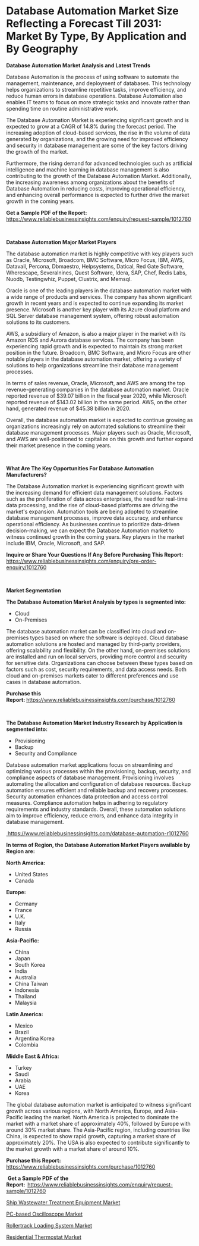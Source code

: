 <p><h1>Database Automation Market Size Reflecting a Forecast Till 2031: Market By Type, By Application and By Geography</h1></p><p><strong>Database Automation Market Analysis and Latest Trends</strong></p>
<p><p>Database Automation is the process of using software to automate the management, maintenance, and deployment of databases. This technology helps organizations to streamline repetitive tasks, improve efficiency, and reduce human errors in database operations. Database Automation also enables IT teams to focus on more strategic tasks and innovate rather than spending time on routine administrative work.</p><p>The Database Automation Market is experiencing significant growth and is expected to grow at a CAGR of 14.8% during the forecast period. The increasing adoption of cloud-based services, the rise in the volume of data generated by organizations, and the growing need for improved efficiency and security in database management are some of the key factors driving the growth of the market.</p><p>Furthermore, the rising demand for advanced technologies such as artificial intelligence and machine learning in database management is also contributing to the growth of the Database Automation Market. Additionally, the increasing awareness among organizations about the benefits of Database Automation in reducing costs, improving operational efficiency, and enhancing overall performance is expected to further drive the market growth in the coming years.</p></p>
<p><strong>Get a Sample PDF of the Report:&nbsp;</strong> <a href="https://www.reliablebusinessinsights.com/enquiry/request-sample/1012760">https://www.reliablebusinessinsights.com/enquiry/request-sample/1012760</a></p>
<p>&nbsp;</p>
<p><strong>Database Automation Major Market Players</strong></p>
<p><p>The database automation market is highly competitive with key players such as Oracle, Microsoft, Broadcom, BMC Software, Micro Focus, IBM, AWS, Datavail, Percona, Dbmaestro, Helpsystems, Datical, Red Gate Software, Wherescape, Severalnines, Quest Software, Idera, SAP, Chef, Redis Labs, Nuodb, Testingwhiz, Puppet, Clustrix, and Memsql.</p><p>Oracle is one of the leading players in the database automation market with a wide range of products and services. The company has shown significant growth in recent years and is expected to continue expanding its market presence. Microsoft is another key player with its Azure cloud platform and SQL Server database management system, offering robust automation solutions to its customers.</p><p>AWS, a subsidiary of Amazon, is also a major player in the market with its Amazon RDS and Aurora database services. The company has been experiencing rapid growth and is expected to maintain its strong market position in the future. Broadcom, BMC Software, and Micro Focus are other notable players in the database automation market, offering a variety of solutions to help organizations streamline their database management processes.</p><p>In terms of sales revenue, Oracle, Microsoft, and AWS are among the top revenue-generating companies in the database automation market. Oracle reported revenue of $39.07 billion in the fiscal year 2020, while Microsoft reported revenue of $143.02 billion in the same period. AWS, on the other hand, generated revenue of $45.38 billion in 2020.</p><p>Overall, the database automation market is expected to continue growing as organizations increasingly rely on automated solutions to streamline their database management processes. Major players such as Oracle, Microsoft, and AWS are well-positioned to capitalize on this growth and further expand their market presence in the coming years.</p></p>
<p>&nbsp;</p>
<p><strong>What Are The Key Opportunities For Database Automation Manufacturers?</strong></p>
<p><p>The Database Automation market is experiencing significant growth with the increasing demand for efficient data management solutions. Factors such as the proliferation of data across enterprises, the need for real-time data processing, and the rise of cloud-based platforms are driving the market's expansion. Automation tools are being adopted to streamline database management processes, improve data accuracy, and enhance operational efficiency. As businesses continue to prioritize data-driven decision-making, we can expect the Database Automation market to witness continued growth in the coming years. Key players in the market include IBM, Oracle, Microsoft, and SAP.</p></p>
<p><strong>Inquire or Share Your Questions If Any Before Purchasing This Report:</strong> <a href="https://www.reliablebusinessinsights.com/enquiry/pre-order-enquiry/1012760">https://www.reliablebusinessinsights.com/enquiry/pre-order-enquiry/1012760</a></p>
<p>&nbsp;</p>
<p><strong>Market Segmentation</strong></p>
<p><strong>The Database Automation Market Analysis by types is segmented into:</strong></p>
<p><ul><li>Cloud</li><li>On-Premises</li></ul></p>
<p><p>The database automation market can be classified into cloud and on-premises types based on where the software is deployed. Cloud database automation solutions are hosted and managed by third-party providers, offering scalability and flexibility. On the other hand, on-premises solutions are installed and run on local servers, providing more control and security for sensitive data. Organizations can choose between these types based on factors such as cost, security requirements, and data access needs. Both cloud and on-premises markets cater to different preferences and use cases in database automation.</p></p>
<p><strong>Purchase this Report:&nbsp;</strong><a href="https://www.reliablebusinessinsights.com/purchase/1012760">https://www.reliablebusinessinsights.com/purchase/1012760</a></p>
<p>&nbsp;</p>
<p><strong>The Database Automation Market Industry Research by Application is segmented into:</strong></p>
<p><ul><li>Provisioning</li><li>Backup</li><li>Security and Compliance</li></ul></p>
<p><p>Database automation market applications focus on streamlining and optimizing various processes within the provisioning, backup, security, and compliance aspects of database management. Provisioning involves automating the allocation and configuration of database resources. Backup automation ensures efficient and reliable backup and recovery processes. Security automation enhances data protection and access control measures. Compliance automation helps in adhering to regulatory requirements and industry standards. Overall, these automation solutions aim to improve efficiency, reduce errors, and enhance data integrity in database management.</p></p>
<p><a href="https://www.reliablebusinessinsights.com/database-automation-r1012760">&nbsp;https://www.reliablebusinessinsights.com/database-automation-r1012760</a></p>
<p><strong>In terms of Region, the Database Automation Market Players available by Region are:</strong></p>
<p>
    <p> <strong> North America: </strong>
        <ul>
            <li>United States</li>
            <li>Canada</li>
        </ul>
        </p> 
    <p> <strong> Europe: </strong>
        <ul>
            <li>Germany</li>
            <li>France</li>
            <li>U.K.</li>
            <li>Italy</li>
            <li>Russia</li>
        </ul>
        </p> 
    <p> <strong> Asia-Pacific: </strong>
        <ul>
            <li>China</li>
            <li>Japan</li>
            <li>South Korea</li>
            <li>India</li>
            <li>Australia</li>
            <li>China Taiwan</li>
            <li>Indonesia</li>
            <li>Thailand</li>
            <li>Malaysia</li>
        </ul>
        </p> 
    <p> <strong> Latin America: </strong>
        <ul>
            <li>Mexico</li>
            <li>Brazil</li>
            <li>Argentina Korea</li>
            <li>Colombia</li>
        </ul>
        </p> 
    <p> <strong> Middle East & Africa: </strong>
        <ul>
            <li>Turkey</li>
            <li>Saudi</li>
            <li>Arabia</li>
            <li>UAE</li>
            <li>Korea</li>
        </ul>
    </p>
    </p>
<p><p>The global database automation market is anticipated to witness significant growth across various regions, with North America, Europe, and Asia-Pacific leading the market. North America is projected to dominate the market with a market share of approximately 40%, followed by Europe with around 30% market share. The Asia-Pacific region, including countries like China, is expected to show rapid growth, capturing a market share of approximately 20%. The USA is also expected to contribute significantly to the market growth with a market share of around 10%.</p></p>
<p><strong>Purchase this Report: </strong><a href="https://www.reliablebusinessinsights.com/purchase/1012760">https://www.reliablebusinessinsights.com/purchase/1012760</a></p>
<p>&nbsp;<strong>Get a Sample PDF of the Report:&nbsp;&nbsp;</strong><a href="https://www.reliablebusinessinsights.com/enquiry/request-sample/1012760">https://www.reliablebusinessinsights.com/enquiry/request-sample/1012760</a></p>
<p><strong></strong></p>
<p><p><a href="https://github.com/sonuprakash1/Market-Research-Report-List-3/blob/main/ship-wastewater-treatment-equipment-market.md">Ship Wastewater Treatment Equipment Market</a></p><p><a href="https://www.linkedin.com/pulse/pc-based-oscilloscope-market-global-insights-sales-trends-2024-zsxtf?trackingId=7SSFypvw6T5QzqKy0namnw%3D%3D">PC-based Oscilloscope Market</a></p><p><a href="https://github.com/jhcraigie/Market-Research-Report-List-4/blob/main/rollertrack-loading-system-market.md">Rollertrack Loading System Market</a></p><p><a href="https://www.linkedin.com/pulse/residential-thermostat-market-outlook-forecast-from-2024-2031-fpwwf?trackingId=NQdYPXiTcwcSPW1s6nyD5w%3D%3D">Residential Thermostat Market</a></p></p>
